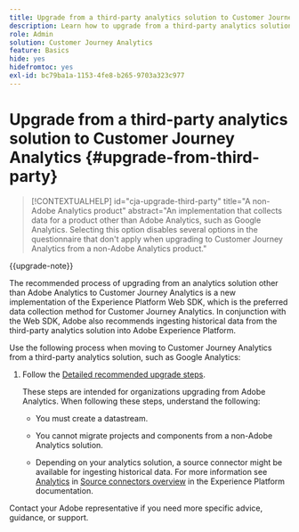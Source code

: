 ```yaml
---
title: Upgrade from a third-party analytics solution to Customer Journey Analytics
description: Learn how to upgrade from a third-party analytics solution to Customer Journey Analytics
role: Admin
solution: Customer Journey Analytics
feature: Basics
hide: yes
hidefromtoc: yes
exl-id: bc79ba1a-1153-4fe8-b265-9703a323c977
---
```

# Upgrade from a third-party analytics solution to Customer Journey Analytics {#upgrade-from-third-party}

<!-- markdownlint-disable MD034 -->

>[!CONTEXTUALHELP]
>id="cja-upgrade-third-party"
>title="A non-Adobe Analytics product"
>abstract="An implementation that collects data for a product other than Adobe Analytics, such as Google Analytics. Selecting this option disables several options in the questionnaire that don't apply when upgrading to Customer Journey Analytics from a non-Adobe Analytics product."

<!-- markdownlint-enable MD034 -->

{{upgrade-note}}

The recommended process of upgrading from an analytics solution other than Adobe Analytics to Customer Journey Analytics is a new implementation of the Experience Platform Web SDK, which is the preferred data collection method for Customer Journey Analytics. In conjunction with the Web SDK, Adobe also recommends ingesting historical data from the third-party analytics solution into Adobe Experience Platform. 

<!-- After you have enough historical data using the Experience Platform Web SDK and you have fully transitioned to Customer Journey Analytics, the Analytics source connector can be turned off and the Web SDK can be used exclusively. -->

Use the following process when moving to Customer Journey Analytics from a third-party analytics solution, such as Google Analytics: 

1. Follow the [Detailed recommended upgrade steps](/help/getting-started/cja-upgrade/cja-upgrade-recommendations.md#detailed-recommended-upgrade-steps).

   These steps are intended for organizations upgrading from Adobe Analytics. When following these steps, understand the following:
   
   * You must create a datastream.

   * You cannot migrate projects and components from a non-Adobe Analytics solution.

   * Depending on your analytics solution, a source connector might be available for ingesting historical data. For more information see [Analytics](https://experienceleague.adobe.com/en/docs/experience-platform/sources/home#analytics) in [Source connectors overview](https://experienceleague.adobe.com/en/docs/experience-platform/sources/home) in the Experience Platform documentation.


Contact your Adobe representative if you need more specific advice, guidance, or support.

